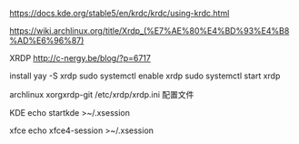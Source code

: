 https://docs.kde.org/stable5/en/krdc/krdc/using-krdc.html

https://wiki.archlinux.org/title/Xrdp_(%E7%AE%80%E4%BD%93%E4%B8%AD%E6%96%87)

XRDP
http://c-nergy.be/blog/?p=6717

install
yay -S xrdp
sudo systemctl enable xrdp 
sudo systemctl start xrdp 

archlinux 
xorgxrdp-git
/etc/xrdp/xrdp.ini 配置文件

KDE
echo startkde >~/.xsession

xfce
echo xfce4-session >~/.xsession